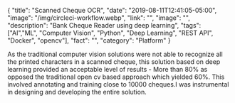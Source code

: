 {
"title": "Scanned Cheque OCR",
"date": "2019-08-11T12:41:05-05:00",
"image": "/img/circleci-workflow.webp",
"link": "",
"image": "",
"description": "Bank Cheque Reader using deep learning",
"tags": ["AI","ML", "Computer Vision", "Python", "Deep Learning", "REST API", "Docker", "opencv"],
"fact": "",
"category": "Platform"
}

As the traditional computer vision solutions were not able to recognize all the printed characters in a scanned cheque, this solution based on deep learning provided an acceptable level of results - More than 80% as opposed the traditional open cv based approach which yielded 60%. This involved annotating and training close to 10000 cheques.I was instrumental in designing and developing the entire solution.
